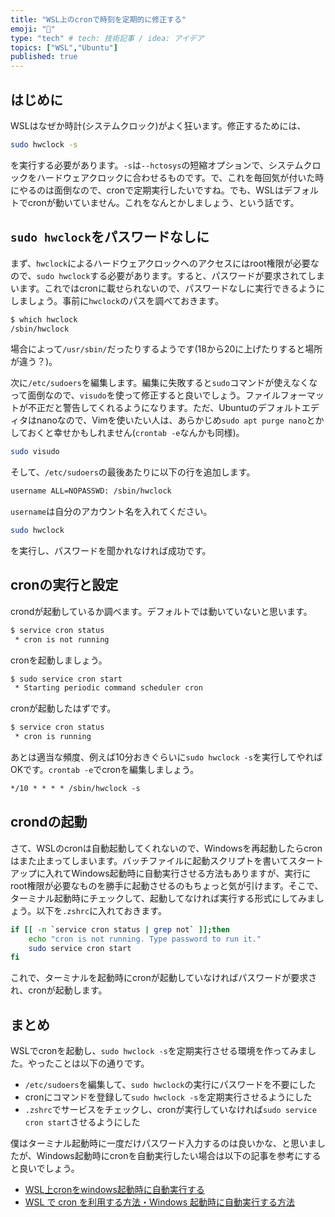 ```yaml
---
title: "WSL上のcronで時刻を定期的に修正する"
emoji: "🤖"
type: "tech" # tech: 技術記事 / idea: アイデア
topics: ["WSL","Ubuntu"]
published: true
---
```


## はじめに

WSLはなぜか時計(システムクロック)がよく狂います。修正するためには、

```sh
sudo hwclock -s
```

を実行する必要があります。`-s`は`--hctosys`の短縮オプションで、システムクロックをハードウェアクロックに合わせるものです。で、これを毎回気が付いた時にやるのは面倒なので、cronで定期実行したいですね。でも、WSLはデフォルトでcronが動いていません。これをなんとかしましょう、という話です。

## `sudo hwclock`をパスワードなしに

まず、`hwclock`によるハードウェアクロックへのアクセスにはroot権限が必要なので、`sudo hwclock`する必要があります。すると、パスワードが要求されてしまいます。これではcronに載せられないので、パスワードなしに実行できるようにしましょう。事前に`hwclock`のパスを調べておきます。

```sh
$ which hwclock
/sbin/hwclock
```

場合によって`/usr/sbin/`だったりするようです(18から20に上げたりすると場所が違う？)。

次に`/etc/sudoers`を編集します。編集に失敗すると`sudo`コマンドが使えなくなって面倒なので、`visudo`を使って修正すると良いでしょう。ファイルフォーマットが不正だと警告してくれるようになります。ただ、Ubuntuのデフォルトエディタはnanoなので、Vimを使いたい人は、あらかじめ`sudo apt purge nano`とかしておくと幸せかもしれません(`crontab -e`なんかも同様)。

```sh
sudo visudo
```

そして、`/etc/sudoers`の最後あたりに以下の行を追加します。

```txt
username ALL=NOPASSWD: /sbin/hwclock
```

`username`は自分のアカウント名を入れてください。

```sh
sudo hwclock
```

を実行し、パスワードを聞かれなければ成功です。

## cronの実行と設定

crondが起動しているか調べます。デフォルトでは動いていないと思います。

```sh
$ service cron status
 * cron is not running
```

cronを起動しましょう。

```sh
$ sudo service cron start
 * Starting periodic command scheduler cron
```

cronが起動したはずです。

```sh
$ service cron status
 * cron is running
```

あとは適当な頻度、例えば10分おきぐらいに`sudo hwclock -s`を実行してやればOKです。`crontab -e`でcronを編集しましょう。

```txt
*/10 * * * * /sbin/hwclock -s
```

## crondの起動

さて、WSLのcronは自動起動してくれないので、Windowsを再起動したらcronはまた止まってしまいます。バッチファイルに起動スクリプトを書いてスタートアップに入れてWindows起動時に自動実行させる方法もありますが、実行にroot権限が必要なものを勝手に起動させるのもちょっと気が引けます。そこで、ターミナル起動時にチェックして、起動してなければ実行する形式にしてみましょう。以下を`.zshrc`に入れておきます。

```sh
if [[ -n `service cron status | grep not` ]];then
    echo "cron is not running. Type password to run it."
    sudo service cron start
fi
```

これで、ターミナルを起動時にcronが起動していなければパスワードが要求され、cronが起動します。

## まとめ

WSLでcronを起動し、`sudo hwclock -s`を定期実行させる環境を作ってみました。やったことは以下の通りです。

* `/etc/sudoers`を編集して、`sudo hwclock`の実行にパスワードを不要にした
* cronにコマンドを登録して`sudo hwclock -s`を定期実行させるようにした
* `.zshrc`でサービスをチェックし、cronが実行していなければ`sudo service cron start`させるようにした

僕はターミナル起動時に一度だけパスワード入力するのは良いかな、と思いましたが、Windows起動時にcronを自動実行したい場合は以下の記事を参考にすると良いでしょう。

* [WSL上cronをwindows起動時に自動実行する](https://qiita.com/yuinyan/items/4e23d9bd90f93988a88c)
* [WSL で cron を利用する方法・Windows 起動時に自動実行する方法](https://loumo.jp/archives/24595)
